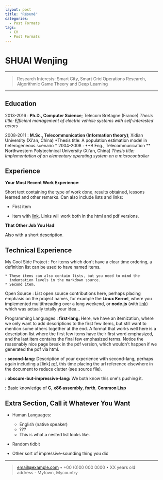 ```yaml
---
layout: post
title: "Résumé"
categories:
  - Post Formats
tags:
  - CV
  - Post Formats
---
```


SHUAI Wenjing
============

----

>  Research Interests: 
>  Smart City, Smart Grid
>  Operations Research, Algorithmic Game Theory and Deep Learning

----

Education
---------

2013-2016
:   **Ph.D., Computer Science**; Telecom Bretagne (France)
    *Thesis title: Efficient management of electric vehicle systems with self-interested actors*

2008-2011
:   **M.Sc., Telecommunication (Information theory)**; Xidian University (Xi'an, China)
    *Thesis title: A population estimation model in heterogeneous scenario *
2004-2008
:   **B.Eng., Telecommunication ** Northwestern Polytechnical University (Xi'an, China)
    *Thesis title: Implementation of an elementary operating system on a microcontroller* 
    
Experience
----------

**Your Most Recent Work Experience:**

Short text containing the type of work done, results obtained,
lessons learned and other remarks. Can also include lists and
links:

* First item

* Item with [link](http://www.example.com). Links will work both in
  the html and pdf versions.

**That Other Job You Had**

Also with a short description.

Technical Experience
--------------------

My Cool Side Project
:   For items which don't have a clear time ordering, a definition
    list can be used to have named items.

    * These items can also contain lists, but you need to mind the
      indentation levels in the markdown source.
    * Second item.

Open Source
:   List open source contributions here, perhaps placing emphasis on
    the project names, for example the **Linux Kernel**, where you
    implemented multithreading over a long weekend, or **node.js**
    (with [link](http://nodejs.org)) which was actually totally
    your idea...

Programming Languages
:   **first-lang:** Here, we have an itemization, where we only want
    to add descriptions to the first few items, but still want to
    mention some others together at the end. A format that works well
    here is a description list where the first few items have their
    first word emphasized, and the last item contains the final few
    emphasized terms. Notice the reasonably nice page break in the pdf
    version, which wouldn't happen if we generated the pdf via html.

:   **second-lang:** Description of your experience with second-lang,
    perhaps again including a [link] [ref], this time placing the url
    reference elsewhere in the document to reduce clutter (see source
    file). 

:   **obscure-but-impressive-lang:** We both know this one's pushing
    it.

:   Basic knowledge of **C**, **x86 assembly**, **forth**, **Common Lisp**

[ref]: https://github.com/githubuser/superlongprojectname

Extra Section, Call it Whatever You Want
----------------------------------------

* Human Languages:

     * English (native speaker)
     * ???
     * This is what a nested list looks like.

* Random tidbit

* Other sort of impressive-sounding thing you did

----

> <email@example.com> • +00 (0)00 000 0000 • XX years old\
> address - Mytown, Mycountry

